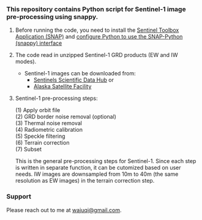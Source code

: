 ### This repository contains Python script for Sentinel-1 image pre-processing using snappy. 

1. Before running the code, you need to install the [Sentinel Toolbox Application (SNAP)](https://step.esa.int/main/download/snap-download/) and [configure Python to use the SNAP-Python (snappy) interface](https://senbox.atlassian.net/wiki/spaces/SNAP/pages/50855941/Configure+Python+to+use+the+SNAP-Python+snappy+interface)

2. The code read in unzipped Sentinel-1 GRD products (EW and IW modes).
    - Sentinel-1 images can be downloaded from:
      - [Sentinels Scientific Data Hub](https://scihub.copernicus.eu/dhus/#/home)  or
      - [Alaska Satellite Facility](https://vertex.daac.asf.alaska.edu/#)
3. Sentinel-1 pre-processing steps:
    
    (1) Apply orbit file  
    (2) GRD border noise removal (optional)  
    (3) Thermal noise removal  
    (4) Radiometric calibration  
    (5) Speckle filtering  
    (6) Terrain correction  
    (7) Subset

   
   This is the general pre-processing steps for Sentinel-1. Since each step is written in separate function, it can be cutomized based on user needs.
   IW images are downsampled from 10m to 40m (the same resolution as EW images) in the terrain correction step.

### Support

Please reach out to me at wajuqi@gmail.com.
